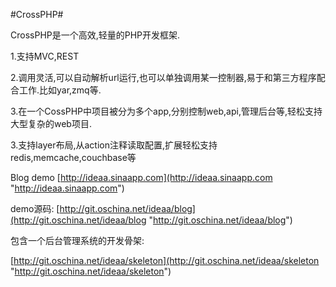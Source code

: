 #CrossPHP#

CrossPHP是一个高效,轻量的PHP开发框架.

1.支持MVC,REST

2.调用灵活,可以自动解析url运行,也可以单独调用某一控制器,易于和第三方程序配合工作.比如yar,zmq等.

3.在一个CossPHP中项目被分为多个app,分别控制web,api,管理后台等,轻松支持大型复杂的web项目.

3.支持layer布局,从action注释读取配置,扩展轻松支持redis,memcache,couchbase等



Blog demo [http://ideaa.sinaapp.com](http://ideaa.sinaapp.com "http://ideaa.sinaapp.com")

demo源码: [http://git.oschina.net/ideaa/blog](http://git.oschina.net/ideaa/blog "http://git.oschina.net/ideaa/blog")

包含一个后台管理系统的开发骨架:

[http://git.oschina.net/ideaa/skeleton](http://git.oschina.net/ideaa/skeleton "http://git.oschina.net/ideaa/skeleton")